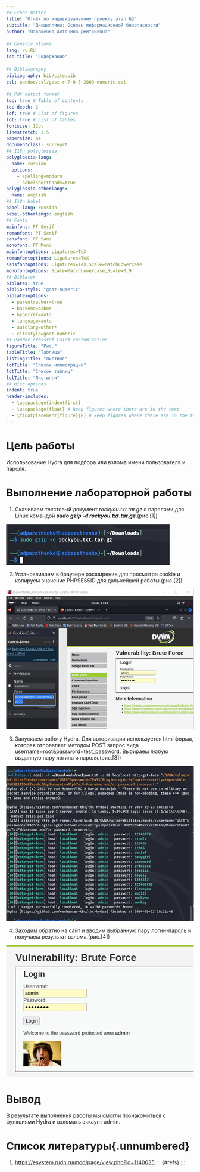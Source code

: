 ```yaml
---
## Front matter
title: "Отчёт по индивидуальному проекту этап №3"
subtitle: "Дисциплина: Основы информационной безопасности"
author: "Паращенко Антонина Дмитриевна"

## Generic otions
lang: ru-RU
toc-title: "Содержание"

## Bibliography
bibliography: bib/cite.bib
csl: pandoc/csl/gost-r-7-0-5-2008-numeric.csl

## Pdf output format
toc: true # Table of contents
toc-depth: 2
lof: true # List of figures
lot: true # List of tables
fontsize: 12pt
linestretch: 1.5
papersize: a4
documentclass: scrreprt
## I18n polyglossia
polyglossia-lang:
  name: russian
  options:
	- spelling=modern
	- babelshorthands=true
polyglossia-otherlangs:
  name: english
## I18n babel
babel-lang: russian
babel-otherlangs: english
## Fonts
mainfont: PT Serif
romanfont: PT Serif
sansfont: PT Sans
monofont: PT Mono
mainfontoptions: Ligatures=TeX
romanfontoptions: Ligatures=TeX
sansfontoptions: Ligatures=TeX,Scale=MatchLowercase
monofontoptions: Scale=MatchLowercase,Scale=0.9
## Biblatex
biblatex: true
biblio-style: "gost-numeric"
biblatexoptions:
  - parentracker=true
  - backend=biber
  - hyperref=auto
  - language=auto
  - autolang=other*
  - citestyle=gost-numeric
## Pandoc-crossref LaTeX customization
figureTitle: "Рис."
tableTitle: "Таблица"
listingTitle: "Листинг"
lofTitle: "Список иллюстраций"
lotTitle: "Список таблиц"
lolTitle: "Листинги"
## Misc options
indent: true
header-includes:
  - \usepackage{indentfirst}
  - \usepackage{float} # keep figures where there are in the text
  - \floatplacement{figure}{H} # keep figures where there are in the text
---
```


# Цель работы

Использование Hydra для подбора или взлома имени пользователя и пароля.

# Выполнение лабораторной работы
1) Скачиваем текстовый документ *rockyou.txt.tar.gz* с паролями для Linux  командой ***sudo gzip -d rockyou.txt.tar.gz***.(рис.[1])
 
![1](0.JPG)

2) Установливаем в браузере расширение для просмотра cookie и копируем значение PHPSESSID для дальнейшей работы.(рис.[2])

![2](1.JPG)

3) Запускаем работу Hydra. Для авторизации используется html форма, которая отправляет методом POST запрос вида username=root&password=test_password. Выбираем любую выданную пару логина и пароля.(рис.[3])

![3](2.JPG)

4) Заходим обратно на сайт и вводим выбранную пару логин-пароль и получаем результат взлома.(рис.[4])

![4](3.JPG)


# Вывод

В результате выполнения работы мы смогли познакомиться с функциями Hydra и взломать аккаунт admin.

# Список литературы{.unnumbered}
1) https://esystem.rudn.ru/mod/page/view.php?id=1140635
::: {#refs}
:::
